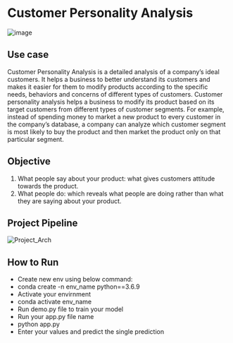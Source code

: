 # **Customer Personality Analysis**

![image](https://user-images.githubusercontent.com/127007794/230472084-2a2d3bbb-4ece-4e34-8bdf-86df0a882dde.png)

## **Use case**

Customer Personality Analysis is a detailed analysis of a company’s ideal customers. It helps a business to better understand its customers and makes it easier for them to modify products according to the specific needs, behaviors and concerns of different types of customers. Customer personality analysis helps a business to modify its product based on its target customers from different types of customer segments. For example, instead of spending money to market a new product to every customer in the company’s database, a company can analyze which customer segment is most likely to buy the product and then market the product only on that particular segment.

## **Objective**

1. What people say about your product: what gives customers attitude towards the product.
2. What people do: which reveals what people are doing rather than what they are saying about your product.

## **Project Pipeline**

![Project_Arch](https://user-images.githubusercontent.com/127007794/230471810-b49a4a07-d191-4270-a7a2-f0e8a8589f03.jpg)

## **How to Run**

- Create new env using below command:
- conda create -n env_name python==3.6.9
- Activate your envirnment
- conda activate env_name
- Run demo.py file to train your model
- Run your app.py file name
- python app.py
- Enter your values and predict the single prediction

